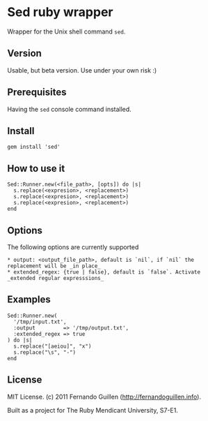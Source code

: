 # Sed ruby wrapper

Wrapper for the Unix shell command `sed`.

## Version

Usable, but beta version. Use under your own risk :)

## Prerequisites

Having the `sed` console command installed.

## Install

    gem install 'sed'
    
## How to use it

    Sed::Runner.new(<file_path>, [opts]) do |s|
      s.replace(<expresion>, <replacement>)
      s.replace(<expresion>, <replacement>)
      s.replace(<expresion>, <replacement>)
    end

## Options

The following options are currently supported

    * output: <output_file_path>, default is `nil`, if `nil` the replacement will be _in place_
    * extended_regex: {true | false}, default is `false`. Activate _extended regular expresssions_

## Examples

    Sed::Runner.new(
      '/tmp/input.txt', 
      :output         => '/tmp/output.txt', 
      :extended_regex => true
    ) do |s|
      s.replace("[aeiou]", "x")
      s.replace("\s", "-")
    end
    
## License

MIT License. (c) 2011 Fernando Guillen (http://fernandoguillen.info).

Built as a project for The Ruby Mendicant University, S7-E1.
